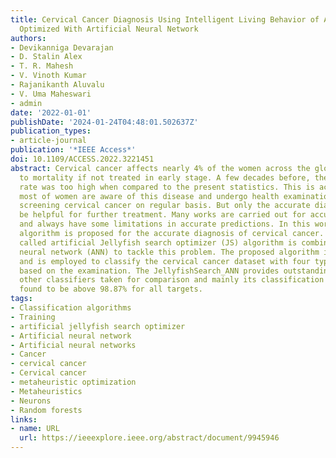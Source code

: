 ```yaml
---
title: Cervical Cancer Diagnosis Using Intelligent Living Behavior of Artificial Jellyfish
  Optimized With Artificial Neural Network
authors:
- Devikanniga Devarajan
- D. Stalin Alex
- T. R. Mahesh
- V. Vinoth Kumar
- Rajanikanth Aluvalu
- V. Uma Maheswari
- admin
date: '2022-01-01'
publishDate: '2024-01-24T04:48:01.502637Z'
publication_types:
- article-journal
publication: '*IEEE Access*'
doi: 10.1109/ACCESS.2022.3221451
abstract: Cervical cancer affects nearly 4% of the women across the globe and leads
  to mortality if not treated in early stage. A few decades before, the mortality
  rate was too high when compared to the present statistics. This is achieved as nowadays
  most of women are aware of this disease and undergo health examination mainly for
  screening cervical cancer on regular basis. But only the accurate diagnosis can
  be helpful for further treatment. Many works are carried out for accurate diagnosis
  and always have some limitations in accurate predictions. In this work, an efficient
  algorithm is proposed for the accurate diagnosis of cervical cancer. A meta-heuristic
  called artificial Jellyfish search optimizer (JS) algorithm is combined with artificial
  neural network (ANN) to tackle this problem. The proposed algorithm is called JellyfishSearch_ANN
  and is employed to classify the cervical cancer dataset with four type of targets
  based on the examination. The JellyfishSearch_ANN provides outstanding results among
  other classifiers taken for comparison and mainly its classification accuracy is
  found to be above 98.87% for all targets.
tags:
- Classification algorithms
- Training
- artificial jellyfish search optimizer
- Artificial neural network
- Artificial neural networks
- Cancer
- cervical cancer
- Cervical cancer
- metaheuristic optimization
- Metaheuristics
- Neurons
- Random forests
links:
- name: URL
  url: https://ieeexplore.ieee.org/abstract/document/9945946
---
```

